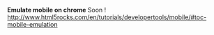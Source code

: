 **Emulate mobile on chrome** Soon !
http://www.html5rocks.com/en/tutorials/developertools/mobile/#toc-mobile-emulation